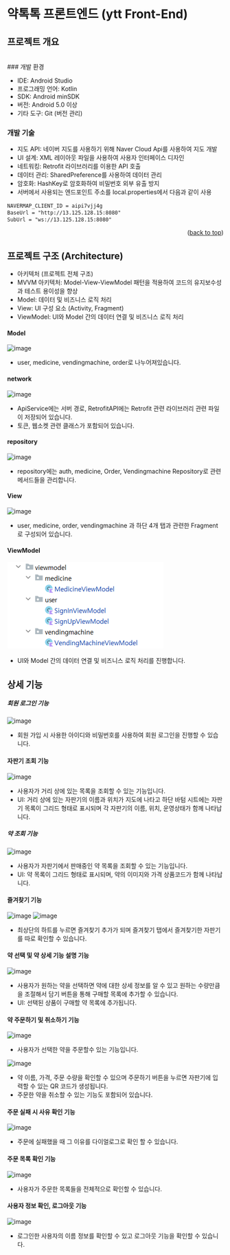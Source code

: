 # 약톡톡 프론트엔드 (ytt Front-End)

<!-- ABOUT THE PROJECT -->
## 프로젝트 개요
<br>
### 개발 환경
<br>

- IDE: Android Studio
- 프로그래밍 언어: Kotlin
- SDK: Android minSDK 
- 버전: Android 5.0 이상
- 기타 도구: Git (버전 관리)



### 개발 기술 

- 지도 API: 네이버 지도를 사용하기 위해 Naver Cloud Api를 사용하여 지도 개발
- UI 설계: XML 레이아웃 파일을 사용하여 사용자 인터페이스 디자인
- 네트워킹: Retrofit 라이브러리를 이용한 API 호출
- 데이터 관리: SharedPreference를 사용하여 데이터 관리
- 암호화: HashKey로 암호화하여 비밀번호 외부 유출 방지
- 서버에서 사용되는 엔드포인트 주소를 local.properties에서 다음과 같이 사용
```
NAVERMAP_CLIENT_ID = aipi7vjj4g
BaseUrl = "http://13.125.128.15:8080"
SubUrl = "ws://13.125.128.15:8080"
```
<p align="right">(<a href="#프로젝트-개요">back to top</a>)</p>

## 프로젝트 구조 (Architecture)
- 아키텍처 (프로젝트 전체 구조)
- MVVM 아키텍처: Model-View-ViewModel 패턴을 적용하여 코드의 유지보수성과 테스트 용이성을 향상
- Model: 데이터 및 비즈니스 로직 처리
- View: UI 구성 요소 (Activity, Fragment)
- ViewModel: UI와 Model 간의 데이터 연결 및 비즈니스 로직 처리

#### Model
![image](https://github.com/user-attachments/assets/c6886721-c1b0-4e91-9859-ffd60df6b158)           
- user, medicine, vendingmachine, order로 나누어져있습니다.
#### network
![image](https://github.com/user-attachments/assets/ce91867b-d9fc-44c1-ab6e-0df281f43d83)      
- ApiService에는 서버 경로, RetrofitAPI에는 Retrofit 관련 라이브러리 관련 파일이 저장되어 있습니다.
- 토큰, 웹소켓 관련 클래스가 포함되어 있습니다.

#### repository
![image](https://github.com/user-attachments/assets/756bd6c5-f9da-4cc2-8180-91b672959aa2)             
- repository에는 auth, medicine, Order, Vendingmachine Repository로 관련 메서드들을 관리합니다.
 
#### View
![image](https://github.com/user-attachments/assets/3ca8dd91-915a-478a-aea5-91764b6ee56a)       
- user, medicine, order, vendingmachine 과 하단 4개 탭과 관련한 Fragment로 구성되어 있습니다.

#### ViewModel
![img_1.png](img_1.png)
- UI와 Model 간의 데이터 연결 및 비즈니스 로직 처리를 진행합니다. 

## 상세 기능

##### 회원 로그인 기능

![image](https://github.com/user-attachments/assets/fb0830c7-c9a9-4161-8b3d-296d5f5e9dc1)     
      
- 회원 가입 시 사용한 아이디와 비밀번호를 사용하여 회원 로그인을 진행할 수 있습니다.
         
#### 자판기 조회 기능

![image](https://github.com/user-attachments/assets/f4c2dfa7-ea9e-4413-9622-803e409e1a9d)      
        
- 사용자가 거리 상에 있는 목록을 조회할 수 있는 기능입니다.
- UI: 거리 상에 있는 자판기의 이름과 위치가 지도에 나타고 하단 바텀 시트에는 자판기 목록이 그리드 형태로 표시되며
각 자판기의 이름, 위치, 운영상태가 함께 나타납니다.


##### 약 조회 기능
        
![image](https://github.com/user-attachments/assets/10b06f97-9cb1-43ad-9883-8f580f31443d)
       
- 사용자가 자판기에서 판매중인 약 목록을 조회할 수 있는 기능입니다.
- UI: 약 목록이 그리드 형태로 표시되며, 약의 이미지와 가격 상품코드가 함께 나타납니다.

#### 즐겨찾기 기능
        
![image](https://github.com/user-attachments/assets/b2536a5c-9b53-47b1-b803-6f80fce09fd8)
![image](https://github.com/user-attachments/assets/67814b99-8b01-4bd3-a2e4-9f4fce276512)
      
- 최상단의 하트를 누르면 즐겨찾기 추가가 되며 즐겨찾기 탭에서 즐겨찾기한 자판기를 따로 확인할 수 있습니다.


#### 약 선택 및 약 상세 기능 설명 기능
       
![image](https://github.com/user-attachments/assets/1ef2417a-f9b4-4f72-a807-4cf9bbb97612)
- 사용자가 원하는 약을 선택하면 약에 대한 상세 정보를 알 수 있고 원하는 수량만큼을 조절해서 담기 버튼을 통해 구매할 목록에 추가할 수 있습니다.
- UI: 선택된 상품이 구매할 약 목록에 추가됩니다.
       
#### 약 주문하기 및 취소하기 기능

![image](https://github.com/user-attachments/assets/193652aa-bb4d-4901-88cd-39955200bf69)
- 사용자가 선택한 약을 주문할수 있는 기능입니다.

![image](https://github.com/user-attachments/assets/829ae24f-bcd8-4676-86db-4367c8405d4a)
- 약 이름, 가격, 주문 수량을 확인할 수 있으며 주문하기 버튼을 누르면 자판기에 입력할 수 있는 QR 코드가 생성됩니다.
- 주문한 약을 취소할 수 있는 기능도 포함되어 있습니다.

#### 주문 실패 시 사유 확인 기능
![image](https://github.com/user-attachments/assets/6c61b66a-f923-4ebb-a10c-706fdcf52327)
- 주문에 실패했을 때 그 이유를 다이얼로그로 확인 할 수 있습니다.

#### 주문 목록 확인 기능
        
![image](https://github.com/user-attachments/assets/61ab7178-897b-40bc-8c3f-2782fb40b7e2)
- 사용자가 주문한 목록들을 전체적으로 확인할 수 있습니다.
        
#### 사용자 정보 확인, 로그아웃 기능
          
![image](https://github.com/user-attachments/assets/904fd24a-b5fc-4f0c-9556-5599ab95de77)
- 로그인한 사용자의 이름 정보를 확인할 수 있고 로그아웃 기능을 확인할 수 있습니다.
